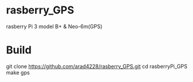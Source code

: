 # rasberry_GPS
rasberry Pi 3 model B+ &amp; Neo-6m(GPS)

# Build
git clone https://github.com/arad4228/rasberry_GPS.git
cd rasberryPi_GPS
make gps
